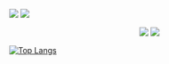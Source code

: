 ![](https://komarev.com/ghpvc/?username=your-github-username&style=flat-square&color=green)
<a href="https://www.last.fm/TokyoEyeshadow" target="_blank" align="right">
   <img src="https://spotify-github-profile.vercel.app/api/view?uid=98914q794w9xxppcedkipyro8&cover_image=true&theme=novatorem&show_offline=false&background_color=121212&bar_color=5fdcec&bar_color_cover=false"  >
</a>


<p align="center">
  <img src="https://media.tenor.com/0omhISW0XwoAAAAC/frederica-miyamoto-deresute.gif" />
  <img src="http://github-profile-summary-cards.vercel.app/api/cards/profile-details?username=Koloru&theme=nord_dark" />
  
</p>




[![Top Langs](https://github-readme-stats.vercel.app/api/top-langs/?username=anuraghazra&layout=compact)](https://github.com/anuraghazra/github-readme-stats)



